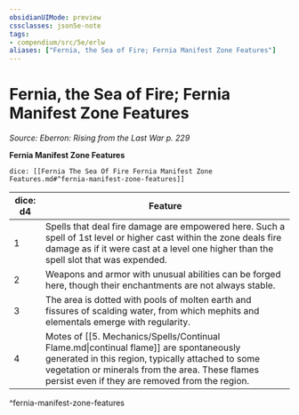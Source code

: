 ```yaml
---
obsidianUIMode: preview
cssclasses: json5e-note
tags:
- compendium/src/5e/erlw
aliases: ["Fernia, the Sea of Fire; Fernia Manifest Zone Features"]
---
```

# Fernia, the Sea of Fire; Fernia Manifest Zone Features
*Source: Eberron: Rising from the Last War p. 229* 

**Fernia Manifest Zone Features**

`dice: [[Fernia The Sea Of Fire Fernia Manifest Zone Features.md#^fernia-manifest-zone-features]]`

| dice: d4 | Feature |
|----------|---------|
| 1 | Spells that deal fire damage are empowered here. Such a spell of 1st level or higher cast within the zone deals fire damage as if it were cast at a level one higher than the spell slot that was expended. |
| 2 | Weapons and armor with unusual abilities can be forged here, though their enchantments are not always stable. |
| 3 | The area is dotted with pools of molten earth and fissures of scalding water, from which mephits and elementals emerge with regularity. |
| 4 | Motes of [[5. Mechanics/Spells/Continual Flame.md\|continual flame]] are spontaneously generated in this region, typically attached to some vegetation or minerals from the area. These flames persist even if they are removed from the region. |
^fernia-manifest-zone-features